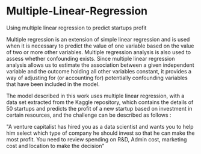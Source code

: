 # Multiple-Linear-Regression
Using multiple linear regression to predict startups profit

Multiple regression is an extension of simple linear regression and is used when it is necessary to predict the value of one variable based on the value of two or more other variables.
Multiple regression analysis is also used to assess whether confounding exists. Since multiple linear regression analysis allows us to estimate the association between a given independent variable and the outcome holding all other variables constant, it provides a way of adjusting for (or accounting for) potentially confounding variables that have been included in the model.

The model described in this work uses multiple linear regression, with a data set extracted from the Kaggle repository, which contains the details of 50 startups and predicts the profit of a new startup based on investment in certain resources, and the challenge can be described as follows :

"A venture capitalist has hired you as a data scientist and wants you to help him select which type of company he should invest so that he can make the most profit. You need to review spending on R&D, Admin cost, marketing cost and location to make the decision"
